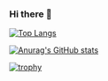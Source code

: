 ### Hi there 👋
[![Top Langs](https://github-readme-stats.vercel.app/api/top-langs/?username=jimin2123&layout=compact&theme=dracula)](https://github.com/anuraghazra/github-readme-stats)

[![Anurag's GitHub stats](https://github-readme-stats.vercel.app/api?username=jimin2123&theme=dracula&count_private=true)](https://github.com/anuraghazra/github-readme-stats)

[![trophy](https://github-profile-trophy.vercel.app/?username=jimin2123&theme=dracula&margin-w=10)](https://github.com/ryo-ma/github-profile-trophy)
